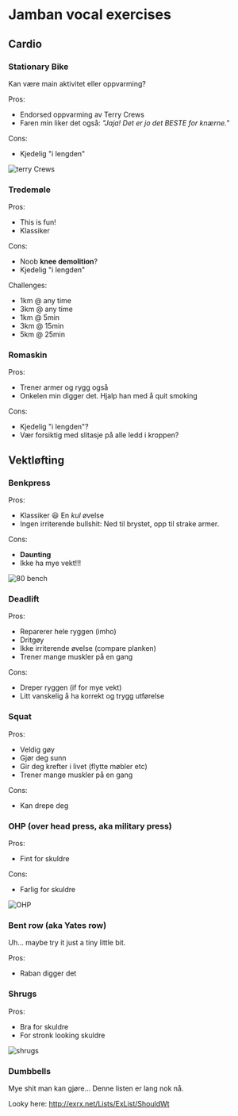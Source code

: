 # Jamban vocal exercises

## Cardio

### Stationary Bike

Kan være main aktivitet eller oppvarming?

Pros:
* Endorsed oppvarming av Terry Crews
* Faren min liker det også: _"Jaja! Det er jo det BESTE for knærne."_

Cons:
* Kjedelig "i lengden"

![terry Crews](https://theoffdutymime.files.wordpress.com/2012/09/old-spice-terry-crews-700x379.png)

### Tredemøle

Pros:
* This is fun!
* Klassiker

Cons:
* Noob **knee demolition**?
* Kjedelig "i lengden"

Challenges:
* 1km @ any time
* 3km @ any time
* 1km @ 5min
* 3km @ 15min
* 5km @ 25min

### Romaskin

Pros:
* Trener armer og rygg også
* Onkelen min digger det. Hjalp han med å quit smoking

Cons:
* Kjedelig "i lengden"?
* Vær forsiktig med slitasje på alle ledd i kroppen?

## Vektløfting

### Benkpress

Pros:
* Klassiker 😃 En _kul_ øvelse
* Ingen irriterende bullshit: Ned til brystet, opp til strake armer.

Cons:
* **Daunting**
* Ikke ha mye vekt!!!

![80 bench](https://cdn.patchcdn.com/users/365562/2011/10/T800x600/ae6043c2f841643449225b95bfef7ac9.jpg)

### Deadlift

Pros:
* Reparerer hele ryggen (imho)
* Dritgøy
* Ikke irriterende øvelse (compare planken)
* Trener mange muskler på en gang

Cons:
* Dreper ryggen (if for mye vekt)
* Litt vanskelig å ha korrekt og trygg utførelse

### Squat

Pros:
* Veldig gøy
* Gjør deg sunn
* Gir deg krefter i livet (flytte møbler etc)
* Trener mange muskler på en gang

Cons:
* Kan drepe deg

### OHP (over head press, aka military press)

Pros:
* Fint for skuldre

Cons:
* Farlig for skuldre

![OHP](http://fittipdaily.com/wp-content/uploads/2016/02/how-to-overhead-press-a-beginners-guide-graphics-3.jpg)

### Bent row (aka Yates row)

Uh... maybe try it just a tiny little bit.

Pros:
* Raban digger det

### Shrugs

Pros:
* Bra for skuldre
* For stronk looking skuldre

![shrugs](https://www.whatsteroids.com/wp-content/uploads/2013/02/in-front-barbell-shrugs-a.jpg)

### Dumbbells

Mye shit man kan gjøre... Denne listen er lang nok nå.

Looky here: http://exrx.net/Lists/ExList/ShouldWt
